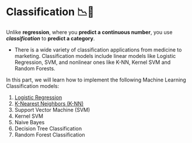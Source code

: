 # Classification 📉🤑

Unlike **regression**, where you **predict a continuous number**, you use ***classification*** to **predict a category**.

- There is a wide variety of classification applications from medicine to marketing. Classification models include linear models like Logistic Regression, SVM, and nonlinear ones like K-NN, Kernel SVM and Random Forests.

In this part, we will learn how to implement the following Machine Learning Classification models:


1. [Logistic Regression](./01_logistic_regression/)
2. [K-Nearest Neighbors (K-NN)](./02_k-nearest_neighbors/)
3. Support Vector Machine (SVM)
4. Kernel SVM
5. Naive Bayes
6. Decision Tree Classification
7. Random Forest Classification
